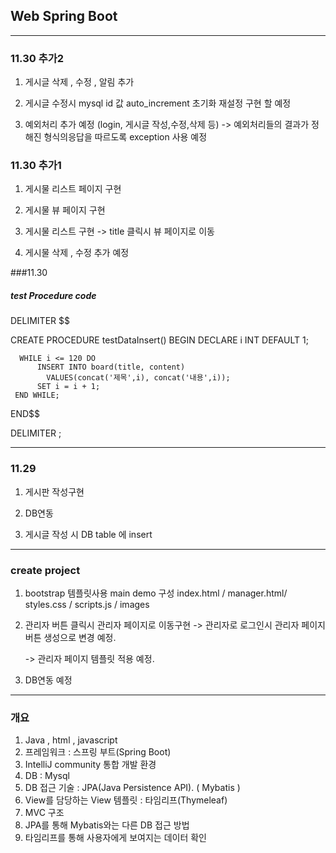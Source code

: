 ## Web Spring Boot

-----------------------------------------------------------------
### 11.30 추가2

1. 게시글 삭제 , 수정 , 알림 추가

2. 게시글 수정시 mysql id 값 auto_increment 초기화 재설정 구현 할 예정

3. 예외처리 추가 예정 (login, 게시글 작성,수정,삭제 등)
          -> 예외처리들의 결과가 정해진 형식의응답을 따르도록 exception 사용 예정 

### 11.30 추가1

1. 게시물 리스트 페이지 구현

2. 게시물 뷰 페이지 구현

3. 게시물 리스트 구현 -> title 클릭시 뷰 페이지로 이동 

4. 게시물 삭제 , 수정 추가 예정 

###11.30
##### test Procedure code
		
  DELIMITER $$

  CREATE PROCEDURE testDataInsert()
  BEGIN
      DECLARE i INT DEFAULT 1;
  
      WHILE i <= 120 DO
          INSERT INTO board(title, content)
            VALUES(concat('제목',i), concat('내용',i));
          SET i = i + 1;
     END WHILE;
  END$$

  DELIMITER ;

-------------------------------------------------------------------
### 11.29

1. 게시판 작성구현

2. DB연동 

3. 게시글 작성 시 DB table 에 insert

-------------------------------------------------------------------
### create project

1. bootstrap 템플릿사용 main demo 구성
	index.html / manager.html/ styles.css / scripts.js / images

2. 관리자 버튼 클릭시 관리자 페이지로 이동구현
	-> 관리자로 로그인시 관리자 페이지버튼 생성으로 변경 예정.  

	-> 관리자 페이지 템플릿 적용 예정.   

3. DB연동 예정 

-------------------------------------------------------------------
### 개요

1. Java , html , javascript
2. 프레임워크 :  스프링 부트(Spring Boot)
3. IntelliJ community 통합 개발 환경 
4. DB : Mysql
5. DB 접근 기술 :  JPA(Java Persistence API). ( Mybatis ) 
6. View를 담당하는 View 템플릿 :  타임리프(Thymeleaf)
7. MVC 구조 
8. JPA를 통해 Mybatis와는 다른 DB 접근 방법
9. 타임리프를 통해 사용자에게 보여지는 데이터 확인

